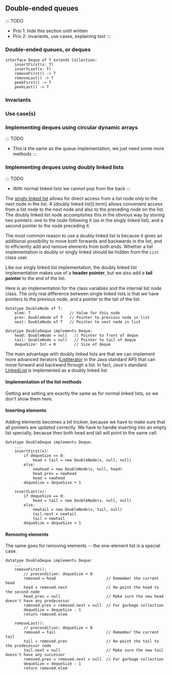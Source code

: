 
## Double-ended queues

::: TODO
- Prio 1: hide this section until written
- Prio 2: invariants, use cases, explaining text
:::

### Double-ended queues, or deques

    interface Deque of T extends Collection:
        insertFirst(x: T)
        insertLast(x: T)
        removeFirst() -> T
        removeLast() -> T
        peekFirst() -> T
        peekLast() -> T



### Invariants


### Use case(s)


### Implementing deques using circular dynamic arrays

::: TODO
- This is the same as the queue implementation, we just need some more methods
:::

### Implementing deques using doubly linked lists

::: TODO
- With normal linked lists we cannot pop from the back
:::

The [singly linked list](#linked-lists) allows for direct access from a list node only to the next
node in the list. A [doubly linked list]{.term}
allows convenient access from a list node to the next node and also to
the preceding node on the list. The doubly linked list node accomplishes
this in the obvious way by storing two pointers: one to the node
following it (as in the singly linked list), and a second pointer to the
node preceding it.

<inlineav id="DoublyLinkedList-CON" src="ChalmersGU/DoublyLinkedList-CON.js" script="DataStructures/DoubleLinkList.js" name="ChalmersGU/DoublyLinkedList-CON" links="DataStructures/DoubleLinkList.css ChalmersGU/CGU-Styles.css" static/>

The most common reason to use a doubly linked list is because it gives
an additional possibility to move both forwards and backwards in the
list, and to efficiently add and remove elements from both ends. Whether
a list implementation is doubly or singly linked should be hidden from
the `List` class user.

Like our singly linked list implementation, the doubly linked list
implementation makes use of a **header pointer**, but we also add a
**tail pointer** to the end of the list.

Here is an implementation for the class variables and the internal list
node class. The only real difference between single linked lists is that
we have pointers to the previous node, and a pointer to the tail of the
list.

    datatype DoubleNode of T:
        elem: T                 // Value for this node
        prev: DoubleNode of T   // Pointer to previous node in list
        next: DoubleNode of T   // Pointer to next node in list

    datatype DoubleDeque implements Deque:
        head: DoubleNode = null   // Pointer to front of deque
        tail: DoubleNode = null   // Pointer to tail of deque
        dequeSize: Int = 0        // Size of deque


The main advantage with doubly linked lists are that we can implement
more advanced iterators
([ListIterator](https://docs.oracle.com/en/java/javase/11/docs/api/java.base/java/util/ListIterator.html)
in the Java standard API) that can move forward and backward through a
list. In fact, Java's standard
[LinkedList](https://docs.oracle.com/en/java/javase/11/docs/api/java.base/java/util/LinkedList.html)
is implemented as a doubly linked list.



#### Implementation of the list methods

Getting and setting are exactly the same as for normal linked lists, so
we don't show them here.


#### Inserting elements

Adding elements becomes a bit trickier, because we have to make sure that all pointers are updated correctly.
We have to handle inserting into an empty list specially, because then both head and tail will point to the same cell.

    datatype DoubleDeque implements Deque:
        ...
        insertFirst(x):
            if dequeSize == 0:
                head = tail = new DoubleNode(x, null, null)
            else:
                newhead = new DoubleNode(x, null, head)
                head.prev = newhead
                head = newhead
            dequeSize = dequeSize + 1

        insertLast(x):
            if dequeSize == 0:
                head = tail = new DoubleNode(x, null, null)
            else:
                newtail = new DoubleNode(x, tail, null)
                tail.next = newtail
                tail = newtail
            dequeSize = dequeSize + 1


#### Removing elements

The same goes for removing elements -- the one-element list is a special case.

    datatype DoubleDeque implements Deque:
        ...
        removeFirst():
            // precondition: dequeSize > 0
            removed = head                      // Remember the current head
            head = removed.next                 // Re-point the head to the second node
            head.prev = null                    // Make sure the new head doesn't have any predecessor
            removed.prev = removed.next = null  // For garbage collection
            dequeSize = dequeSize - 1
            return removed.elem

        removeLast():
            // precondition: dequeSize > 0
            removed = tail                      // Remember the current tail
            tail = removed.prev                 // Re-point the tail to the predecessor node
            tail.next = null                    // Make sure the new tail doesn't have any successor
            removed.prev = removed.next = null  // For garbage collection
            dequeSize = dequeSize - 1
            return removed.elem

